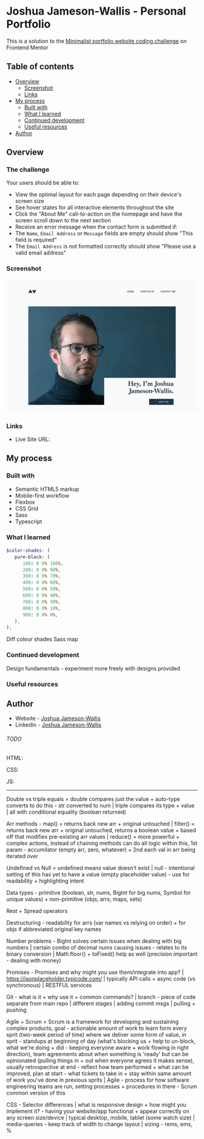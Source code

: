 # Joshua Jameson-Wallis - Personal Portfolio

This is a solution to the [Minimalist portfolio website coding challenge](https://www.frontendmentor.io/challenges/pomodoro-app-KBFnycJ6G) on Frontend Mentor

## Table of contents

-  [Overview](#overview)
   -  [Screenshot](#screenshot)
   -  [Links](#links)
-  [My process](#my-process)
   -  [Built with](#built-with)
   -  [What I learned](#what-i-learned)
   -  [Continued development](#continued-development)
   -  [Useful resources](#useful-resources)
-  [Author](#author)

## Overview

### The challenge

Your users should be able to:

-  View the optimal layout for each page depending on their device's screen size
-  See hover states for all interactive elements throughout the site
-  Click the "About Me" call-to-action on the homepage and have the screen scroll down to the next section
-  Receive an error message when the contact form is submitted if:
-  The `Name`, `Email Address` or `Message` fields are empty should show "This field is required"
-  The `Email Address` is not formatted correctly should show "Please use a valid email address"

### Screenshot

![](./screenshot.png)

### Links

-  Live Site URL:

## My process

### Built with

-  Semantic HTML5 markup
-  Mobile-first workflow
-  Flexbox
-  CSS Grid
-  Sass
-  Typescript

### What I learned

```scss
$color-shades: (
   pure-black: (
      100: 0 0% 100%,
      200: 0 0% 90%,
      300: 0 0% 70%,
      400: 0 0% 60%,
      500: 0 0% 50%,
      600: 0 0% 40%,
      700: 0 0% 30%,
      800: 0 0% 10%,
      900: 0 0% 0%,
   ),
);
```

Diff colour shades Sass map

### Continued development

Design fundamentals - experiment more freely with designs provided

### Useful resources

## Author

-  Website - [Joshua Jameson-Wallis](https://joshuajamesonwallis.com)
-  Linkedin - [Joshua Jameson-Wallis]()

###### TODO

HTML:

CSS:

JS:

---

Double vs triple equals = double compares just the value + auto-type converts to do this - str converted to num | triple compares its type + value | all with conditional equality (boolean returned)

Arr methods - map() = returns back new arr + original untouched | filter() = returns back new arr + original untouched, returns a boolean value + based off that modifies pre-existing arr values | reduce() = more powerful + complex actions, instead of chaining methods can do all logic within this, 1st param - accumilator (empty arr, zero, whatever) + 2nd each val in arr being iterated over

Undefined vs Null = undefined means value doesn't exist | null - intentional setting of this has yet to have a value (empty placeholder value) - use for readability + highlighting intent

Data types - primitive (boolean, str, nums, BigInt for big nums, Symbol for unique values) + non-primitive (objs, arrs, maps, sets)

Rest + Spread operators

Destructuring - readability for arrs (var names vs relying on order) + for objs if abbreviated original key names

Number problems - BigInt solves certain issues when dealing with big numbers | certain combo of decimal nums causing issues - relates to its binary conversion | Math.floor() + toFixed() help as well (precision important - dealing with money)

Promises - Promises and why might you use them/integrate into app? | https://jsonplaceholder.typicode.com/ | typically API calls + async code (vs synchronous) | RESTFUL services

Git - what is it + why use it + common commands? | branch - piece of code separate from main repo | different stages | adding commit msgs | pulling + pushing

Agile + Scrum = Scrum is a framework for developing and sustaining complex products, goal - actionable amount of work to learn form every sprit (two-week period of time) where we deliver some form of value, in sprit - standups at beginning of day (what's blocking us + help to un-block, what we're doing + did - keeping everyone aware + work flowing in right direction), team agreements about when something is 'ready' but can be opinionated (pulling things in + out when everyone agrees it makes sense), usually retrospective at end - reflect how team performed + what can be improved, plan at start - what tickets to take in + stay within same amount of work you've done in previous sprits | Agile - process for how software engineering teams are run, setting processes + procedures in there - Scrum common version of this

CSS - Selector differences | what is responsive design + how might you implement it? - having your website/app functional + appear correctly on any screen size/device | typical desktop, mobile, tablet (some watch size) | media-queries - keep track of width to change layout | sizing - rems, ems, %
